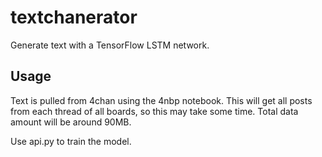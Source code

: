 # textchanerator
Generate text with a TensorFlow LSTM network.

## Usage
Text is pulled from 4chan using the 4nbp notebook. This will get all posts from each thread of all boards, so this may take some time. Total data amount will be around 90MB.

Use api.py to train the model.

